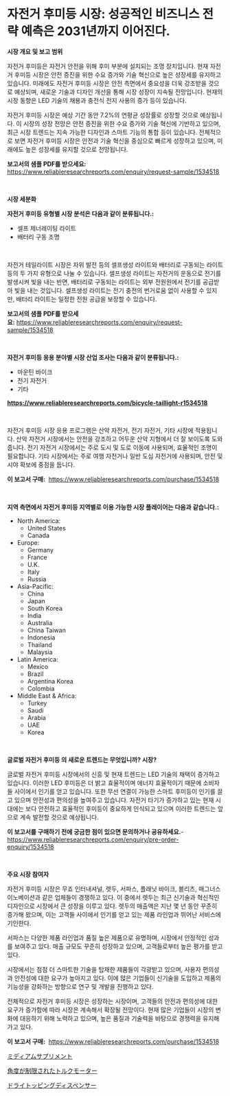 <p><h1>자전거 후미등 시장: 성공적인 비즈니스 전략 예측은 2031년까지 이어진다.</h1></p><p><strong>시장 개요 및 보고 범위</strong></p>
<p><p>자전거 후미등은 자전거 안전을 위해 후미 부분에 설치되는 조명 장치입니다. 현재 자전거 후미등 시장은 안전 증진을 위한 수요 증가와 기술 혁신으로 높은 성장세를 유지하고 있습니다. 미래에도 자전거 후미등 시장은 안전 측면에서 중요성을 더욱 강조받을 것으로 예상되며, 새로운 기술과 디자인 개선을 통해 시장 성장이 지속될 전망입니다. 현재의 시장 동향은 LED 기술의 채용과 충전식 전지 사용의 증가 등이 있습니다.</p><p>자전거 후미등 시장은 예상 기간 동안 7.2%의 연평균 성장률로 성장할 것으로 예상됩니다. 이 시장의 성장 전망은 안전 증진을 위한 수요 증가와 기술 혁신에 기반하고 있으며, 최근 시장 트렌드는 지속 가능한 디자인과 스마트 기능의 통합 등이 있습니다. 전체적으로 보면 자전거 후미등 시장은 안전과 기술 혁신을 중심으로 빠르게 성장하고 있으며, 미래에도 높은 성장세를 유지할 것으로 전망됩니다.</p></p>
<p><strong>보고서의 샘플 PDF를 받으세요:</strong> <a href="https://www.reliableresearchreports.com/enquiry/request-sample/1534518">https://www.reliableresearchreports.com/enquiry/request-sample/1534518</a></p>
<p>&nbsp;</p>
<p><strong>시장 세분화</strong></p>
<p><strong>자전거 후미등 유형별 시장 분석은 다음과 같이 분류됩니다.:</strong></p>
<p><ul><li>셀프 제너레이팅 라이트</li><li>배터리 구동 조명</li></ul></p>
<p>&nbsp;</p>
<p><p>자전거 테일라이트 시장은 자위 발전 등의 셀프생성 라이트와 배터리로 구동되는 라이트 등의 두 가지 유형으로 나눌 수 있습니다. 셀프생성 라이트는 자전거의 운동으로 전기를 발생시켜 빛을 내는 반면, 배터리로 구동되는 라이트는 외부 전원원에서 전기를 공급받아 빛을 내는 것입니다. 셀프생성 라이트는 전기 충전의 번거로움 없이 사용할 수 있지만, 배터리 라이트는 일정한 전원 공급을 보장할 수 있습니다.</p></p>
<p><strong>보고서의 샘플 PDF를 받으세요:</strong>&nbsp;<a href="https://www.reliableresearchreports.com/enquiry/request-sample/1534518">https://www.reliableresearchreports.com/enquiry/request-sample/1534518</a></p>
<p>&nbsp;</p>
<p><strong> 자전거 후미등 응용 분야별 시장 산업 조사는 다음과 같이 분류됩니다.:</strong></p>
<p><ul><li>마운틴 바이크</li><li>전기 자전거</li><li>기타</li></ul></p>
<p><strong><a href="https://www.reliableresearchreports.com/bicycle-taillight-r1534518">https://www.reliableresearchreports.com/bicycle-taillight-r1534518</a></strong></p>
<p>&nbsp;</p>
<p><p>자전거 후미등 시장 응용 프로그램은 산악 자전거, 전기 자전거, 기타 시장에 적용됩니다. 산악 자전거 시장에서는 안전을 강조하고 어두운 산악 지형에서 더 잘 보이도록 도와줍니다. 전기 자전거 시장에서는 주로 도시 및 도로 이동에 사용되며, 효율적인 조명이 필요합니다. 기타 시장에서는 주로 여행 자전거나 일반 도심 자전거에 사용되며, 안전 및 시야 확보에 중점을 둡니다.</p></p>
<p><strong>이 보고서 구매:</strong>&nbsp; <a href="https://www.reliableresearchreports.com/purchase/1534518">https://www.reliableresearchreports.com/purchase/1534518</a></p>
<p>&nbsp;</p>
<p><strong>지역 측면에서 자전거 후미등 지역별로 이용 가능한 시장 플레이어는 다음과 같습니다.:</strong></p>
<p><ul>
    <li>
        North America:
        <ul>
            <li>United States</li>
            <li>Canada</li>
        </ul>
    </li>
    <li>
        Europe:
        <ul>
            <li>Germany</li>
            <li>France</li>
            <li>U.K.</li>
            <li>Italy</li>
            <li>Russia</li>
        </ul>
    </li>
    <li>
        Asia-Pacific:
        <ul>
            <li>China</li>
            <li>Japan</li>
            <li>South Korea</li>
            <li>India</li>
            <li>Australia</li>
            <li>China Taiwan</li>
            <li>Indonesia</li>
            <li>Thailand</li>
            <li>Malaysia</li>
        </ul>
    </li>
    <li>
        Latin America:
        <ul>
            <li>Mexico</li>
            <li>Brazil</li>
            <li>Argentina Korea</li>
            <li>Colombia</li>
        </ul>
    </li>
    <li>
        Middle East & Africa:
        <ul>
            <li>Turkey</li>
            <li>Saudi</li>
            <li>Arabia</li>
            <li>UAE</li>
            <li>Korea</li>
        </ul>
    </li>
    </ul></p>
<p>&nbsp;</p>
<p><strong>글로벌 자전거 후미등 의 새로운 트렌드는 무엇입니까? 시장?</strong></p>
<p><p>글로벌 자전거 후미등 시장에서의 신흥 및 현재 트렌드는 LED 기술의 채택이 증가하고 있습니다. 이러한 LED 후미등은 더 밝고 효율적이며 에너지 효율적이기 때문에 소비자들 사이에서 인기를 얻고 있습니다. 또한 무선 연결이 가능한 스마트 후미등이 인기를 끌고 있으며 안전성과 편의성을 높여주고 있습니다. 자전거 타기가 증가하고 있는 현재 시대에는 보다 안전하고 효율적인 후미등이 중요하게 인식되고 있으며 이러한 트렌드는 앞으로 계속 발전할 것으로 예상됩니다.</p></p>
<p><strong>이 보고서를 구매하기 전에 궁금한 점이 있으면 문의하거나 공유하세요.</strong>- <a href="https://www.reliableresearchreports.com/enquiry/pre-order-enquiry/1534518">https://www.reliableresearchreports.com/enquiry/pre-order-enquiry/1534518</a></p>
<p>&nbsp;</p>
<p><strong>주요 시장 참여자</strong></p>
<p><p>자전거 후미등 시장은 무죠 인터내셔널, 렛두, 서파스, 플래닛 바이크, 블리츠, 매그너스 이노베이션과 같은 업체들이 경쟁하고 있다. 이 중에서 렛두는 최근 신기술과 혁신적인 디자인으로 시장에서 큰 성장을 이루고 있다. 렛두의 매출액은 지난 몇 년 동안 꾸준히 증가해 왔으며, 이는 고객들 사이에서 인기를 얻고 있는 제품 라인업과 뛰어난 서비스에 기인한다.</p><p>서파스는 다양한 제품 라인업과 품질 높은 제품으로 유명하며, 시장에서 안정적인 성과를 보여주고 있다. 매출 규모도 꾸준히 성장하고 있으며, 고객들로부터 높은 평가를 받고 있다.</p><p>시장에서는 점점 더 스마트한 기술을 탑재한 제품들이 각광받고 있으며, 사용자 편의성과 안전성에 대한 요구가 높아지고 있다. 이에 많은 기업들이 신기술을 도입하고 제품의 기능성을 강화하는 방향으로 연구 및 개발을 진행하고 있다.</p><p>전체적으로 자전거 후미등 시장은 성장하는 시장이며, 고객들의 안전과 편의성에 대한 요구가 증가함에 따라 시장은 계속해서 확장될 전망이다. 현재 많은 기업들이 시장의 변화에 대응하기 위해 노력하고 있으며, 높은 품질과 기술력을 바탕으로 경쟁력을 유지해가고 있다.</p></p>
<p><strong>이 보고서 구매:</strong>&nbsp;&nbsp;<a href="https://www.reliableresearchreports.com/purchase/1534518">https://www.reliableresearchreports.com/purchase/1534518</a></p>
<p><p><a href="https://medium.com/@russellrodriguez2727/%E4%B8%AD%E8%A6%8F%E6%A8%A1%E3%82%B5%E3%83%97%E3%83%AA%E3%83%A1%E3%83%B3%E3%83%88%E5%B8%82%E5%A0%B4%E8%AA%BF%E6%9F%BB%E3%83%AC%E3%83%9D%E3%83%BC%E3%83%88-%E3%81%9D%E3%81%AE%E6%AD%B4%E5%8F%B2%E3%81%A82031%E5%B9%B4%E3%81%BE%E3%81%A7%E3%81%AE%E4%BA%88%E6%B8%AC-9e0c9d572e25">ミディアムサプリメント</a></p><p><a href="https://medium.com/@ferneconroy11/%E6%AC%A1%E3%81%AE%E6%96%87%E3%82%92%E6%97%A5%E6%9C%AC%E8%AA%9E%E3%81%AB%E7%BF%BB%E8%A8%B3%E3%81%97%E3%81%BE%E3%81%99-%E9%99%90%E3%82%89%E3%82%8C%E3%81%9F%E8%A7%92%E5%BA%A6%E3%83%88%E3%83%AB%E3%82%AF%E3%83%A2%E3%83%BC%E3%82%BF%E3%83%BC%E5%B8%82%E5%A0%B4%E3%81%AE%E3%82%A4%E3%83%B3%E3%82%B5%E3%82%A4%E3%83%88-%E5%B8%82%E5%A0%B4%E3%81%AE%E3%83%88%E3%83%AC%E3%83%B3%E3%83%89-%E6%88%90%E9%95%B7-2024%E5%B9%B4%E3%81%8B%E3%82%892031%E5%B9%B4%E3%81%BE%E3%81%A7%E3%81%AE%E4%BA%88%E6%B8%AC-be141f1c3f48">角度が制限されたトルクモーター</a></p><p><a href="https://medium.com/@dixiegrimes2023/%E3%83%89%E3%83%A9%E3%82%A4%E3%83%88%E3%83%83%E3%83%94%E3%83%B3%E3%82%B0%E3%83%87%E3%82%A3%E3%82%B9%E3%83%9A%E3%83%B3%E3%82%B5%E3%83%BC%E5%B8%82%E5%A0%B4%E3%81%AE%E5%88%86%E6%9E%90-%E3%82%B0%E3%83%AD%E3%83%BC%E3%83%90%E3%83%AB%E7%94%A3%E6%A5%AD%E3%81%AE%E5%B1%95%E6%9C%9B%E3%81%A8%E4%BA%88%E6%B8%AC-2024%E5%B9%B4%E3%81%8B%E3%82%892031%E5%B9%B4-ec96dc90a52e">ドライトッピングディスペンサー</a></p></p>